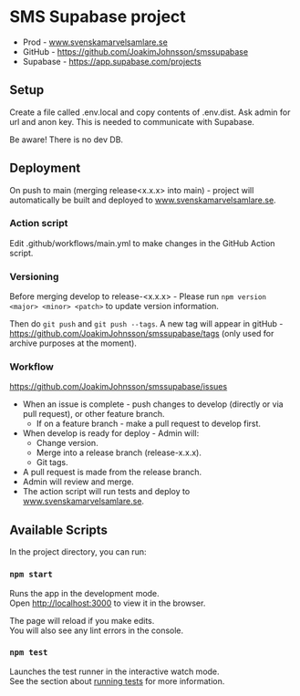 # SMS Supabase project

* Prod - www.svenskamarvelsamlare.se
* GitHub - https://github.com/JoakimJohnsson/smssupabase
* Supabase - https://app.supabase.com/projects

## Setup

Create a file called .env.local and copy contents of .env.dist. Ask admin for url and anon key. This is needed to communicate with Supabase.

Be aware! There is no dev DB.

## Deployment

On push to main (merging release<x.x.x> into main) - project will automatically be built and deployed to www.svenskamarvelsamlare.se.

### Action script

Edit .github/workflows/main.yml to make changes in the GitHub Action script.

### Versioning

Before merging develop to release-<x.x.x> - Please run `npm version <major> <minor> <patch>` to update version information.

Then do `git push` and `git push --tags`. A new tag will appear in gitHub - https://github.com/JoakimJohnsson/smssupabase/tags (only used for archive
purposes at the moment).

### Workflow

https://github.com/JoakimJohnsson/smssupabase/issues

* When an issue is complete - push changes to develop (directly or via pull request), or other feature branch.
    * If on a feature branch - make a pull request to develop first.
* When develop is ready for deploy - Admin will: 
  * Change version.
  * Merge into a release branch (release-x.x.x).
  * Git tags.
* A pull request is made from the release branch.
* Admin will review and merge.
* The action script will run tests and deploy to www.svenskamarvelsamlare.se.

## Available Scripts

In the project directory, you can run:

### `npm start`

Runs the app in the development mode.\
Open [http://localhost:3000](http://localhost:3000) to view it in the browser.

The page will reload if you make edits.\
You will also see any lint errors in the console.

### `npm test`

Launches the test runner in the interactive watch mode.\
See the section about [running tests](https://facebook.github.io/create-react-app/docs/running-tests) for more information.
